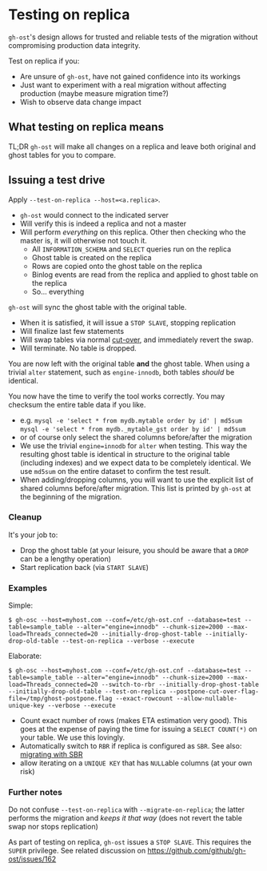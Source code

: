 # Testing on replica

`gh-ost`'s design allows for trusted and reliable tests of the migration without compromising production data integrity.

Test on replica if you:
- Are unsure of `gh-ost`, have not gained confidence into its workings
- Just want to experiment with a real migration without affecting production (maybe measure migration time?)
- Wish to observe data change impact

## What testing on replica means

TL;DR `gh-ost` will make all changes on a replica and leave both original and ghost tables for you to compare.

## Issuing a test drive

Apply `--test-on-replica --host=<a.replica>`.
- `gh-ost` would connect to the indicated server
- Will verify this is indeed a replica and not a master
- Will perform _everything_ on this replica. Other then checking who the master is, it will otherwise not touch it.
  - All `INFORMATION_SCHEMA` and `SELECT` queries run on the replica
  - Ghost table is created on the replica
  - Rows are copied onto the ghost table on the replica
  - Binlog events are read from the replica and applied to ghost table on the replica
  - So... everything

`gh-ost` will sync the ghost table with the original table.
- When it is satisfied, it will issue a `STOP SLAVE`, stopping replication
- Will finalize last few statements
- Will swap tables via normal [cut-over](cut-over.md), and immediately revert the swap.
- Will terminate. No table is dropped.

You are now left with the original table **and** the ghost table. When using a trivial `alter` statement, such as `engine-innodb`, both tables _should_ be identical.

You now have the time to verify the tool works correctly. You may checksum the entire table data if you like.
- e.g.
  `mysql -e 'select * from mydb.mytable order by id' | md5sum`
  `mysql -e 'select * from mydb._mytable_gst order by id' | md5sum`
- or of course only select the shared columns before/after the migration
- We use the trivial `engine=innodb` for `alter` when testing. This way the resulting ghost table is identical in structure to the original table (including indexes) and we expect data to be completely identical. We use `md5sum` on the entire dataset to confirm the test result.
- When adding/dropping columns, you will want to use the explicit list of shared columns before/after migration. This list is printed by `gh-ost` at the beginning of the migration.

### Cleanup

It's your job to:
- Drop the ghost table (at your leisure, you should be aware that a `DROP` can be a lengthy operation)
- Start replication back (via `START SLAVE`)

### Examples

Simple:
```shell
$ gh-osc --host=myhost.com --conf=/etc/gh-ost.cnf --database=test --table=sample_table --alter="engine=innodb" --chunk-size=2000 --max-load=Threads_connected=20 --initially-drop-ghost-table --initially-drop-old-table --test-on-replica --verbose --execute
```

Elaborate:
```shell
$ gh-osc --host=myhost.com --conf=/etc/gh-ost.cnf --database=test --table=sample_table --alter="engine=innodb" --chunk-size=2000 --max-load=Threads_connected=20 --switch-to-rbr --initially-drop-ghost-table --initially-drop-old-table --test-on-replica --postpone-cut-over-flag-file=/tmp/ghost-postpone.flag --exact-rowcount --allow-nullable-unique-key --verbose --execute
```
- Count exact number of rows (makes ETA estimation very good). This goes at the expense of paying the time for issuing a `SELECT COUNT(*)` on your table. We use this lovingly.
- Automatically switch to `RBR` if replica is configured as `SBR`. See also: [migrating with SBR](migrating-with-sbr.md)
- allow iterating on a `UNIQUE KEY` that has `NULL`able columns (at your own risk)

### Further notes

Do not confuse `--test-on-replica` with `--migrate-on-replica`; the latter performs the migration and _keeps it that way_ (does not revert the table swap nor stops replication)

As part of testing on replica, `gh-ost` issues a `STOP SLAVE`. This requires the `SUPER` privilege.
See related discussion on https://github.com/github/gh-ost/issues/162
